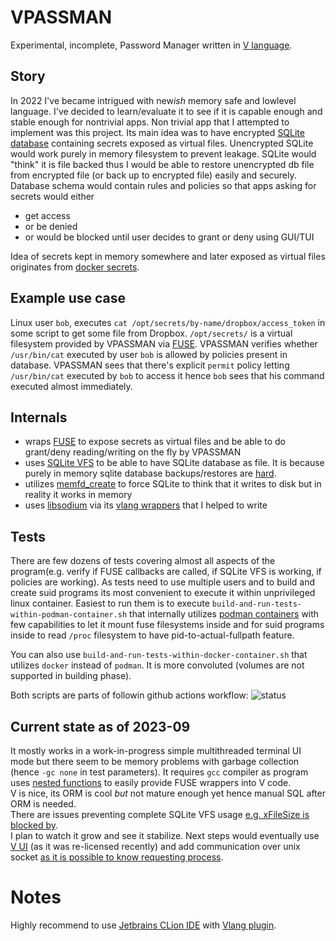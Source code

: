 # VPASSMAN

Experimental, incomplete, Password Manager written in [V language](https://github.com/vlang/v).

## Story
In 2022 I've became intrigued with new*ish* memory safe and lowlevel language. 
I've decided to learn/evaluate it to see if it is capable enough and stable enough for nontrivial apps.
Non trivial app that I attempted to implement was this project. Its main idea was to have encrypted [SQLite database](https://www.sqlite.org) containing secrets exposed as virtual files. 
Unencrypted SQLite would work purely in memory filesystem to prevent leakage. SQLite would "think" it is file backed thus I would be able to restore unencrypted db file from encrypted file (or back up to encrypted file) easily and securely. 
Database schema would contain rules and policies so that apps asking for secrets would either 
* get access 
* or be denied 
* or would be blocked until user decides to grant or deny using GUI/TUI

Idea of secrets kept in memory somewhere and later exposed as virtual files originates from [docker secrets](https://docs.docker.com/engine/swarm/secrets/).

## Example use case

Linux user `bob`, executes `cat /opt/secrets/by-name/dropbox/access_token` in some script to get some file from Dropbox. 
`/opt/secrets/` is a virtual filesystem provided by VPASSMAN via [FUSE](https://en.wikipedia.org/wiki/Filesystem_in_Userspace). 
VPASSMAN verifies whether `/usr/bin/cat` executed by user `bob` is allowed by policies present in database. 
VPASSMAN sees that there's explicit `permit` policy letting `/usr/bin/cat` executed by `bob` to access it hence `bob` sees that his command executed almost immediately.  

## Internals 

* wraps [FUSE](https://github.com/libfuse/libfuse) to expose secrets as virtual files and be able to do grant/deny reading/writing on the fly by VPASSMAN
* uses [SQLite VFS](https://www.sqlite.org/vfs.html) to be able to have SQLite database as file. It is because purely in memory sqlite database backups/restores are [hard](https://www.sqlite.org/backup.html).
* utilizes [memfd_create](https://man7.org/linux/man-pages/man2/memfd_create.2.html) to force SQLite to think that it writes to disk but in reality it works in memory
* uses [libsodium](https://github.com/jedisct1/libsodium) via its [vlang wrappers](https://github.com/vlang/libsodium) that I helped to write

## Tests

There are few dozens of tests covering almost all aspects of the program(e.g. verify if FUSE callbacks are called, if SQLite VFS is working, if policies are working). 
As tests need to use multiple users and to build and create suid programs its most convenient to execute it within unprivileged linux container. 
Easiest to run them is to execute `build-and-run-tests-within-podman-container.sh` that internally utilizes [podman containers](https://podman.io/) with few capabilities to let it mount fuse filesystems inside and for suid programs inside to read `/proc` filesystem to have pid-to-actual-fullpath feature. 

You can also use `build-and-run-tests-within-docker-container.sh` that utilizes `docker` instead of `podman`. It is more convoluted (volumes are not supported in building phase).

Both scripts are parts of followin github actions workflow:
![status](https://github.com/d-p-y/vpassman/actions/workflows/ubuntu.yml/badge.svg)

## Current state as of 2023-09

It mostly works in a work-in-progress simple multithreaded terminal UI mode but there seem to be memory problems with garbage collection (hence `-gc none` in test parameters).
It requires `gcc` compiler as program uses [nested functions](https://gcc.gnu.org/onlinedocs/gcc/Nested-Functions.html) to easily provide FUSE wrappers into V code.  
V is nice, its ORM is cool *but* not mature enough yet hence manual SQL after ORM is needed.   
There are issues preventing complete SQLite VFS usage [e.g. xFileSize is blocked by](https://github.com/vlang/v/issues/16291).  
I plan to watch it grow and see it stabilize. Next steps would eventually use [V UI](https://github.com/vlang/ui) (as it was re-licensed recently) and add communication over unix socket [as it is possible to know requesting process](https://stackoverflow.com/questions/8104904/identify-program-that-connects-to-a-unix-domain-socket).

# Notes 

Highly recommend to use [Jetbrains CLion IDE](https://www.jetbrains.com/clion/) with [Vlang plugin](https://plugins.jetbrains.com/plugin/20287-vlang/docs/quick-start-guide.html).
